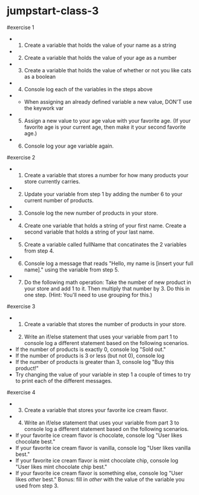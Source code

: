 # jumpstart-class-3

#exercise 1
- 1. Create a variable that holds the value of your name as a string
- 2. Create a variable that holds the value of your age as a number
- 3. Create a variable that holds the value of whether or not you like cats as a boolean
- 4. Console log each of the variables in the steps above
- * When assigning an already defined variable a new value, DON'T use the keywork var
- 5. Assign a new value to your age value with your favorite age. (If your favorite age is your current age, then make it your second favorite age.)
- 6. Console log your age variable again.

#exercise 2
- 1. Create a variable that stores a number for how many products your store currently carries.
- 2. Update your variable from step 1 by adding the number 6 to your current number of products.
- 3. Console log the new number of products in your store.
- 4. Create one variable that holds a string of your first name. Create a second variable that holds a string of your last name.
- 5. Create a variable called fullName that concatinates the 2 variables from step 4. 
- 6. Console log a message that reads "Hello, my name is [insert your full name]." using the variable from step 5.
- 7. Do the following math operation: Take the number of new product in your store and add 1 to it. Then multiply that number by 3. Do this in one step. (Hint: You'll need to use grouping for this.)

#exercise 3
- 1. Create a variable that stores the number of products in your store. 
- 2. Write an if/else statement that uses your variable from part 1 to console log a different statement based on the following scenarios.
- If the number of products is exactly 0, console log "Sold out."
- If the number of products is 3 or less (but not 0), console log 
- If the number of products is greater than 3, console log "Buy this product!"
- Try changing the value of your variable in step 1 a couple of times to try to print each of the different messages.

#exercise 4
- 3. Create a variable that stores your favorite ice cream flavor. 
- 4. Write an if/else statement that uses your variable from part 3 to console log a different statement based on the following scenarios.
- If your favorite ice cream flavor is chocolate, console log "User likes chocolate best."
- If your favorite ice cream flavor is vanilla, console log "User likes vanilla best."
- If your favorite ice cream flavor is mint chocolate chip, console log "User likes mint chocolate chip best."
- If your favorite ice cream flavor is something else, console log "User likes *other* best." Bonus: fill in *other* with the value of the variable you used from step 3. 

